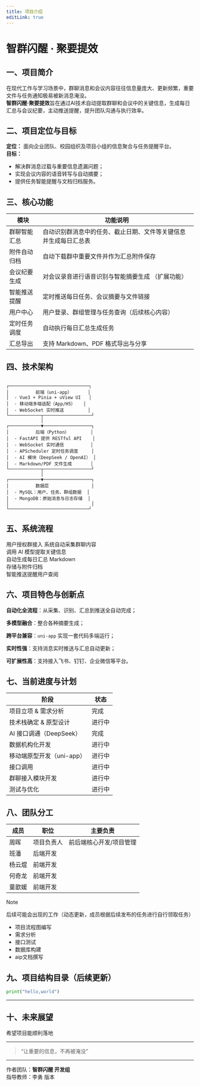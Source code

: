 ```yaml
---
title: 项目介绍
editLink: true
---
```

# 智群闪醒 · 聚要提效

## 一、项目简介
在现代工作与学习场景中，群聊消息和会议内容往往信息量庞大、更新频繁，重要文件与任务通知极易被新消息淹没。  
**智群闪醒·聚要提效**旨在通过AI技术自动提取群聊和会议中的关键信息，生成每日汇总与会议纪要，主动推送提醒，提升团队沟通与执行效率。


## 二、项目定位与目标
**定位：** 面向企业团队、校园组织及项目小组的信息聚合与任务提醒平台。  
**目标：**
- 解决群消息过载与重要信息遗漏问题；  
- 实现会议内容的语音转写与自动摘要；  
- 提供任务智能提醒与文档归档服务。


## 三、核心功能

| 模块 | 功能说明 |
|------|-----------|
| 群聊智能汇总 | 自动识别群消息中的任务、截止日期、文件等关键信息并生成每日汇总表 |
| 附件自动归档 | 自动下载群中重要文件并作为汇总附件保存 |
| 会议纪要生成 | 对会议录音进行语音识别与智能摘要生成 （扩展功能）|
| 智能推送提醒 | 定时推送每日任务、会议摘要与文件链接 |
| 用户中心 | 用户登录、群组管理与任务查询（后续核心内容） |
|  定时任务调度 | 自动执行每日汇总生成任务 |
| 汇总导出 | 支持 Markdown、PDF 格式导出与分享 |

## 四、技术架构

```text

┌──────────────────────────────┐
│          前端（uni-app）      │
│  - Vue3 + Pinia + uView UI   │
│  - 移动端多端适配（App/H5）   │
│  - WebSocket 实时推送         │
└────────────┬──────────────────┘
             │
┌────────────▼──────────────────┐
│          后端（Python）        │
│  - FastAPI 提供 RESTful API    │
│  - WebSocket 实时通信          │
│  - APScheduler 定时任务调度     │
│  - AI 模块（DeepSeek / OpenAI） │
│  - Markdown/PDF 文件生成       │
└────────────┬──────────────────┘
             │
┌────────────▼──────────────────┐
│          数据层                │
│  - MySQL：用户、任务、群组数据  │
│  - MongoDB：原始消息与日志存储  │
│                               │
└──────────────────────────────┘
```


## 五、系统流程
用户授权群接入 
系统自动采集群聊内容  
调用 AI 模型提取关键信息  
自动生成每日汇总 Markdown  
存储与附件归档  
智能推送提醒用户查阅  

##  六、项目特色与创新点
 **自动化全流程**：从采集、识别、汇总到推送全自动完成；

 **多模型融合**：整合各种摘要生成；

 **跨平台兼容**：`uni-app` 实现一套代码多端运行；

 **实时性强**：支持消息实时推送与汇总自动更新；

 **可扩展性高**：支持接入飞书、钉钉、企业微信等平台。


## 七、当前进度与计划

| 阶段 | 状态 |
|------|-----|
| 项目立项 & 需求分析 | 完成 |
| 技术栈确定 & 原型设计 |进行中 |
| AI 接口调通（DeepSeek）  |完成 |
| 数据机构化开发 |进行中 |
| 移动端原型开发（uni-app）| 进行中 |
| 接口调用 |进行中 |
| 群聊接入模块开发 |进行中 |
| 测试与优化 | 进行中 |


## 八、团队分工<Badge type="warning" text="beta" />

| 成员 | 职位 | 主要负责|
|------|-----------|----
| 周晖 | 项目负责人  |前后端核心开发/项目管理|
| 班潘 | 后端开发 |
| 杨云焜 | 前端开发 |
| 何奇龙  | 前端开发 |
| 童歆媛 | 前端开发 |
> [!NOTE]
> 后续可能会出现的工作（动态更新，成员根据后续发布的任务进行自行领取任务）
> - 项目流程图编写
> - 需求分析
> - 接口测试
> - 数据库构建
> - aip文档撰写


## 九、项目结构目录（后续更新）

```python
print("hello,world")
```

---

## 十、未来展望
希望项目能顺利落地

---

> “让重要的信息，不再被淹没”

---

作者团队：**智群闪醒 开发组**  
指导教师：李勇 
版本<Badge type="tip" text="^0.1" />


